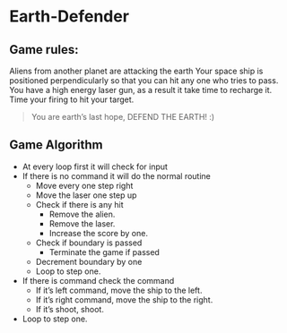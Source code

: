 # Earth-Defender
## Game rules:
Aliens from another planet are attacking the earth
Your space ship is positioned perpendicularly so that you can hit any one who tries to pass.
You have a high energy laser gun, as a result it take time to recharge it.
Time your firing to hit your target.
> You are earth’s last hope, DEFEND THE EARTH! :)

## Game Algorithm
* At every loop first it will check for input
* If there is no command it will do the normal routine
  * Move every one step right
  * Move the laser one step up
  * Check if there is any hit
    * Remove the alien.
    * Remove the laser.
    * Increase the score by one.
  * Check if boundary is passed
    * Terminate the game if passed
  * Decrement boundary by one
  * Loop to step one.
* If there is command check the command
  * If it’s left command, move the ship to the left.
  * If it’s right command, move the ship to the right.
  * If it’s shoot, shoot.
* Loop to step one.
